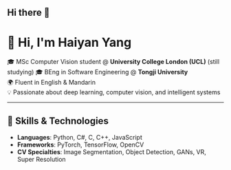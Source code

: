 ## Hi there 👋

# 👋 Hi, I'm Haiyan Yang

🎓 MSc Computer Vision student @ **University College London (UCL)** (still studying) 
🎓 BEng in Software Engineering @ **Tongji University**  
🌍 Fluent in English & Mandarin  
💡 Passionate about deep learning, computer vision, and intelligent systems

---

## 🔧 Skills & Technologies

- **Languages**: Python, C#, C, C++, JavaScript  
- **Frameworks**: PyTorch, TensorFlow, OpenCV
- **CV Specialties**: Image Segmentation, Object Detection, GANs, VR, Super Resolution
